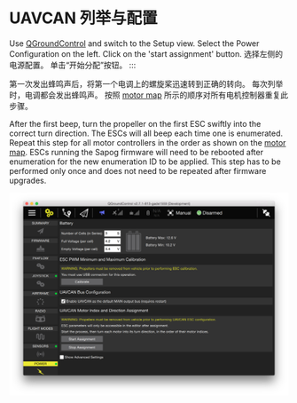 # UAVCAN 列举与配置

Use [QGroundControl](../qgc/README.md) and switch to the Setup view. Select the Power Configuration on the left. Click on the 'start assignment' button. 选择左侧的电源配置。 单击“开始分配”按钮。
:::

第一次发出蜂鸣声后，将第一个电调上的螺旋桨迅速转到正确的转向。 每次列举时，电调都会发出蜂鸣声。 按照 [motor map](../airframes/airframe_reference.md) 所示的顺序对所有电机控制器重复此步骤。

After the first beep, turn the propeller on the first ESC swiftly into the correct turn direction. The ESCs will all beep each time one is enumerated. Repeat this step for all motor controllers in the order as shown on the [motor map](../airframes/airframe_reference.md). ESCs running the Sapog firmware will need to be rebooted after enumeration for the new enumeration ID to be applied. This step has to be performed only once and does not need to be repeated after firmware upgrades.

![UAVCAN Enumeration Controls (bottom right of image)](../../assets/uavcan/uavcan_qgc_setup.png)
